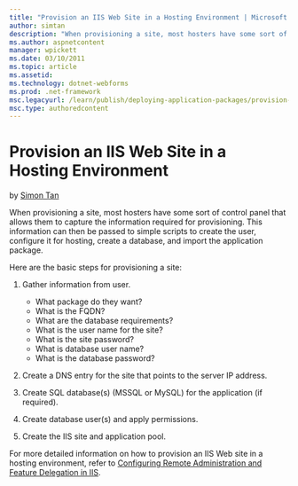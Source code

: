 ```yaml
---
title: "Provision an IIS Web Site in a Hosting Environment | Microsoft Docs"
author: simtan
description: "When provisioning a site, most hosters have some sort of control panel that allows them to capture the information required for provisioning. This informatio..."
ms.author: aspnetcontent
manager: wpickett
ms.date: 03/10/2011
ms.topic: article
ms.assetid: 
ms.technology: dotnet-webforms
ms.prod: .net-framework
msc.legacyurl: /learn/publish/deploying-application-packages/provision-an-iis-web-site-in-a-hosting-environment
msc.type: authoredcontent
---
```

Provision an IIS Web Site in a Hosting Environment
====================
by [Simon Tan](https://github.com/simtan)

When provisioning a site, most hosters have some sort of control panel that allows them to capture the information required for provisioning. This information can then be passed to simple scripts to create the user, configure it for hosting, create a database, and import the application package.

Here are the basic steps for provisioning a site:

1. Gather information from user. 

    - What package do they want?
    - What is the FQDN?
    - What are the database requirements?
    - What is the user name for the site?
    - What is the site password?
    - What is database user name?
    - What is the database password?
2. Create a DNS entry for the site that points to the server IP address.
3. Create SQL database(s) (MSSQL or MySQL) for the application (if required).
4. Create database user(s) and apply permissions.
5. Create the IIS site and application pool.

For more detailed information on how to provision an IIS Web site in a hosting environment, refer to [Configuring Remote Administration and Feature Delegation in IIS](../../manage/remote-administration/configuring-remote-administration-and-feature-delegation-in-iis-7.md).